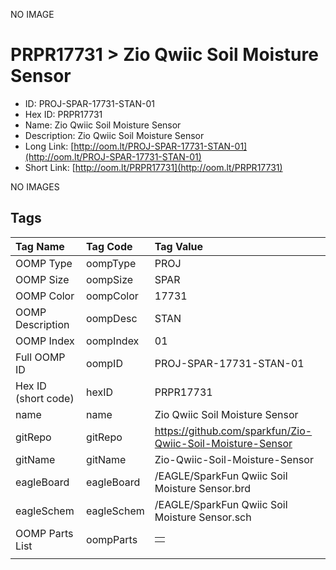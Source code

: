 


  
NO IMAGE  
# PRPR17731 > Zio Qwiic Soil Moisture Sensor

- ID: PROJ-SPAR-17731-STAN-01
- Hex ID: PRPR17731
- Name: Zio Qwiic Soil Moisture Sensor
- Description: Zio Qwiic Soil Moisture Sensor
- Long Link: [http://oom.lt/PROJ-SPAR-17731-STAN-01](http://oom.lt/PROJ-SPAR-17731-STAN-01)
- Short Link: [http://oom.lt/PRPR17731](http://oom.lt/PRPR17731)
  
NO IMAGES  
## Tags
  

|Tag Name|Tag Code|Tag Value|
| :--- | :--- | :--- |
|OOMP Type|oompType|PROJ|
|OOMP Size|oompSize|SPAR|
|OOMP Color|oompColor|17731|
|OOMP Description|oompDesc|STAN|
|OOMP Index|oompIndex|01|
|Full OOMP ID|oompID|PROJ-SPAR-17731-STAN-01|
|Hex ID (short code)|hexID|PRPR17731|
|name|name|Zio Qwiic Soil Moisture Sensor|
|gitRepo|gitRepo|https://github.com/sparkfun/Zio-Qwiic-Soil-Moisture-Sensor|
|gitName|gitName|Zio-Qwiic-Soil-Moisture-Sensor|
|eagleBoard|eagleBoard|/EAGLE/SparkFun Qwiic Soil Moisture Sensor.brd|
|eagleSchem|eagleSchem|/EAGLE/SparkFun Qwiic Soil Moisture Sensor.sch|
|OOMP Parts List|oompParts|<table><tr><td></td></tr></table>|
||||
